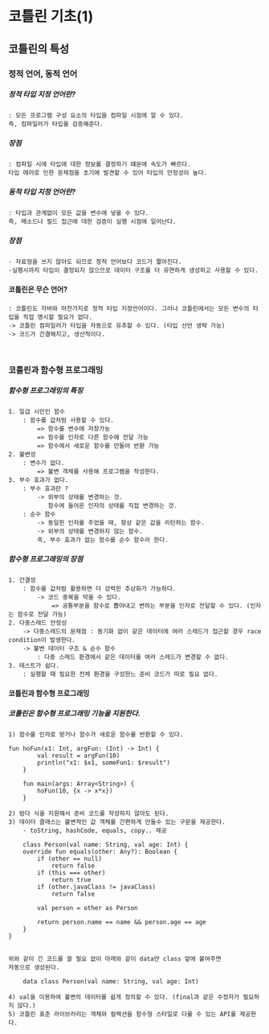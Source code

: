 # 코틀린 기초(1)
## 코틀린의 특성

### 정적 언어, 동적 언어

##### 정적 타입 지정 언어란?
	: 모든 프로그램 구성 요소의 타입을 컴파일 시점에 알 수 있다.
	즉, 컴파일러가 타입을 검증해준다.
##### 장점 
	: 컴파일 시에 타입에 대한 정보를 결정하기 떄문에 속도가 빠르다.
	타입 에러로 인한 문제점을 초기에 발견할 수 있어 타입의 안정성이 높다.

##### 동적 타입 지정 언어란? 
	: 타입과 관계없이 모든 값을 변수에 넣을 수 있다.
	즉, 메소드나 필드 접근에 대한 검증이 실행 시점에 일어난다.
##### 장점
	- 자료형을 쓰지 않아도 되므로 정적 언어보다 코드가 짧아진다.
	-실행시까지 타입이 결정되지 않으므로 데이터 구조를 더 유연하게 생성하고 사용할 수 있다.


#### 코틀린은 무슨 언어?
	: 코틀린도 자바와 마찬가지로 정적 타입 지정언어이다. 그러나 코틀린에서는 모든 변수의 타입을 직접 명시할 필요가 없다. 
	-> 코틀린 컴파일러가 타입을 자동으로 유추할 수 있다. (타입 선언 생략 가능)
	-> 코드가 간결해지고, 생산적이다.
``` String s = "hello";
```
```var s = "hello:
```

### 코틀린과 함수형 프로그래밍
##### 함수형 프로그래밍의 특징
	1. 일급 시민인 함수
		: 함수를 값처럼 사용할 수 있다.
			=> 함수를 변수에 저장가능
			=> 함수를 인자로 다른 함수에 전달 가능
			=> 함수에서 새로운 함수를 만들어 반환 가능
	2. 불변성
		: 변수가 없다.
			=> 불변 객체를 사용해 프로그램을 작성한다.
	3. 부수 효과가 없다.
		: 부수 효과란 ?
			-> 외부의 상태를 변경하는 것.
			   함수에 들어온 인자의 상태를 직접 변경하는 것.
		: 순수 함수	
			-> 동일한 인자를 주었을 때, 항상 같은 값을 리턴하는 함수.
			-> 외부의 상태를 변경하지 않는 함수.
			즉, 부수 효과가 없는 함수를 순수 함수라 한다.
		
##### 함수형 프로그래밍의 장점
	1. 간결성
		: 함수를 값처럼 활용하면 더 강력한 추상화가 가능하다.
			-> 코드 중복을 막을 수 있다.
				=> 공통부분을 함수로 뽑아내고 변하는 부분을 인자로 전달할 수 있다. (인자는 함수로 전달 가능)
	2. 다중스레드 안정성
		-> 다중스레드의 문제점 : 동기화 없이 같은 데이터에 여러 스레드가 접근할 경우 race condition이 발생한다.
		-> 불변 데이터 구조 & 순수 함수
			: 다중 스레드 환경에서 같은 데이터를 여러 스레드가 변경할 수 없다.
	3. 테스트가 쉽다.
		: 실행할 때 필요한 전체 환경을 구성한느 준비 코드가 따로 필요 없다.
		
#### 코틀린과 함수형 프로그래밍
##### 코틀린은 함수형 프로그래밍 기능을 지원한다.
	1) 함수를 인자로 받거나 함수가 새로운 함수를 반환할 수 있다.
```
fun hoFun(x1: Int, argFun: (Int) -> Int) {
        val result = argFun(10)
        println("x1: $x1, someFun1: $result")
    }

    fun main(args: Array<String>) {
        hoFun(10, {x -> x*x})
    }
 ```

	2) 람다 식을 지원해서 준비 코드를 작성하지 않아도 된다.
	3) 데이터 클래스는 불변적인 값 객체를 간편하게 만들수 있는 구문을 제공한다. 
		- toString, hashCode, equals, copy.. 제공
``` 
	class Person(val name: String, val age: Int) {
    override fun equals(other: Any?): Boolean {
        if (other == null) 
            return false
        if (this === other)
            return true
        if (other.javaClass != javaClass)
            return false
        
        val person = other as Person
        
        return person.name == name && person.age == age
    }
}
						
```
	위와 같이 긴 코드를 쓸 필요 없이 아래와 같이 data만 class 앞에 붙여주면 
	자동으로 생성된다. 

```	
	data class Person(val name: String, val age: Int) 

```
	4) val을 이용하여 불변의 데이터를 쉽게 정의할 수 있다. (final과 같은 수정자가 필요하지 않다.)
	5) 코틀린 표준 라이브러리는 객체와 컬렉션을 함수형 스타일로 다룰 수 있는 API를 제공한다.








